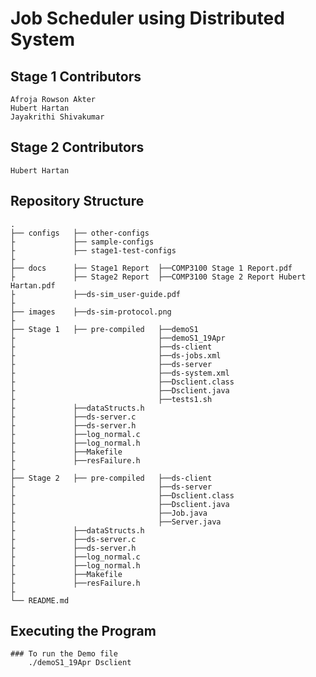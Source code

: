 # Job Scheduler using Distributed System

## Stage 1 Contributors

    Afroja Rowson Akter    
    Hubert Hartan          
    Jayakrithi Shivakumar  

## Stage 2 Contributors

    Hubert Hartan

## Repository Structure 
    .
    ├── configs   ├── other-configs
    ├             ├── sample-configs  
    ├             ├── stage1-test-configs
    ├                        
    ├── docs      ├── Stage1 Report  ├──COMP3100 Stage 1 Report.pdf
    ├             ├── Stage2 Report  ├──COMP3100 Stage 2 Report Hubert Hartan.pdf
    ├             ├──ds-sim_user-guide.pdf  
    ├
    ├── images    ├──ds-sim-protocol.png
    ├                
    ├── Stage 1   ├── pre-compiled   ├──demoS1
    ├         		                 ├──demoS1_19Apr
    ├                                ├──ds-client
    ├                    	         ├──ds-jobs.xml
    ├                                ├──ds-server
    ├                                ├──ds-system.xml
    ├                                ├──Dsclient.class
    ├                                ├──Dsclient.java
    ├                                ├──tests1.sh
    ├             ├──dataStructs.h
    ├             ├──ds-server.c
    ├             ├──ds-server.h
    ├             ├──log_normal.c
    ├             ├──log_normal.h
    ├             ├──Makefile
    ├             ├──resFailure.h 
    ├                             
    ├── Stage 2   ├── pre-compiled   ├──ds-client
    ├                                ├──ds-server
    ├                                ├──Dsclient.class
    ├                                ├──Dsclient.java
    ├                                ├──Job.java
    ├                                ├──Server.java
    ├             ├──dataStructs.h
    ├             ├──ds-server.c
    ├             ├──ds-server.h
    ├             ├──log_normal.c
    ├             ├──log_normal.h
    ├             ├──Makefile
    ├             ├──resFailure.h                            
    ├                            
    └── README.md      

## Executing the Program 
   
    ### To run the Demo file
        ./demoS1_19Apr Dsclient
